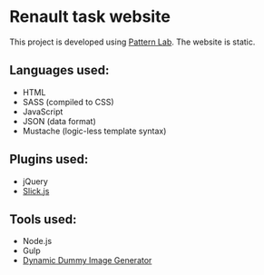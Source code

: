 # Renault task website
This project is developed using [Pattern Lab](http://patternlab.io/). The website is static.

## Languages used:
* HTML
* SASS (compiled to CSS)
* JavaScript
* JSON (data format)
* Mustache (logic-less template syntax)

## Plugins used:

* jQuery
* [Slick.js](http://kenwheeler.github.io/slick/)

## Tools used:

* Node.js
* Gulp
* [Dynamic Dummy Image Generator](https://dummyimage.com)
